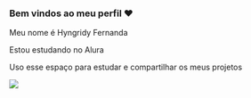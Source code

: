### Bem vindos ao meu perfil ❤️

Meu nome é Hyngridy Fernanda

Estou estudando no Alura

Uso esse espaço para estudar e compartilhar os meus projetos

![](https://media1.tenor.com/m/mCiM7CmGGI4AAAAC/naruto.gif)
